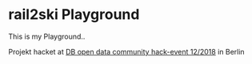# rail2ski Playground

This is my Playground..

Projekt hacket at [DB open data community hack-event 12/2018](https://dbmindbox.com/de/db-opendata-hackathons/hackathons/db-open-data-community-hackevent-dezember-2018/) in Berlin
